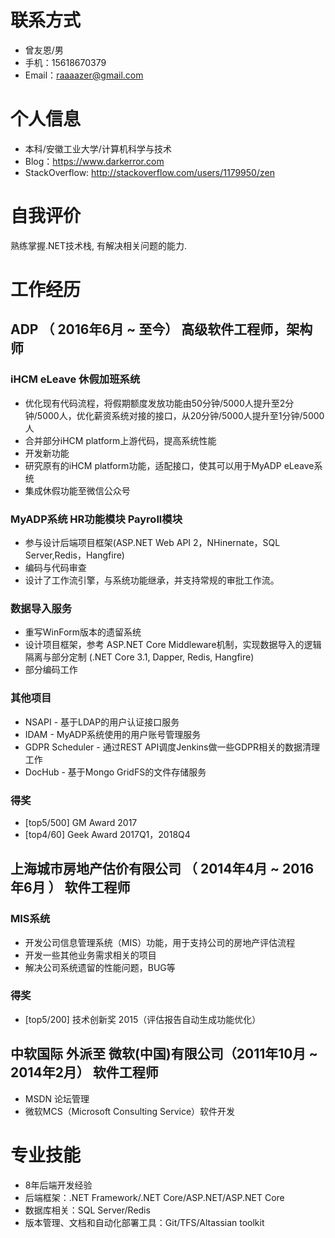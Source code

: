 
# 联系方式

- 曾友恩/男
- 手机：15618670379
- Email：raaaazer@gmail.com

# 个人信息

- 本科/安徽工业大学/计算机科学与技术
- Blog：https://www.darkerror.com
- StackOverflow: http://stackoverflow.com/users/1179950/zen

# 自我评价

熟练掌握.NET技术栈, 有解决相关问题的能力.

# 工作经历

## ADP （ 2016年6月 ~ 至今） 高级软件工程师，架构师

### iHCM eLeave 休假加班系统

- 优化现有代码流程，将假期额度发放功能由50分钟/5000人提升至2分钟/5000人，优化薪资系统对接的接口，从20分钟/5000人提升至1分钟/5000人
- 合并部分iHCM platform上游代码，提高系统性能
- 开发新功能
- 研究原有的iHCM platform功能，适配接口，使其可以用于MyADP eLeave系统
- 集成休假功能至微信公众号

### MyADP系统 HR功能模块 Payroll模块

- 参与设计后端项目框架(ASP.NET Web API 2，NHinernate，SQL Server,Redis，Hangfire)
- 编码与代码审查
- 设计了工作流引擎，与系统功能继承，并支持常规的审批工作流。

### 数据导入服务

- 重写WinForm版本的遗留系统
- 设计项目框架，参考 ASP.NET Core Middleware机制，实现数据导入的逻辑隔离与部分定制 (.NET Core 3.1, Dapper, Redis, Hangfire)
- 部分编码工作

### 其他项目

- NSAPI - 基于LDAP的用户认证接口服务
- IDAM - MyADP系统使用的用户账号管理服务
- GDPR Scheduler - 通过REST API调度Jenkins做一些GDPR相关的数据清理工作
- DocHub - 基于Mongo GridFS的文件存储服务

### 得奖

- [top5/500] GM Award 2017
- [top4/60]  Geek Award 2017Q1，2018Q4
  
## 上海城市房地产估价有限公司 （ 2014年4月 ~ 2016年6月 ）  软件工程师

### MIS系统

- 开发公司信息管理系统（MIS）功能，用于支持公司的房地产评估流程
- 开发一些其他业务需求相关的项目
- 解决公司系统遗留的性能问题，BUG等

### 得奖

- [top5/200] 技术创新奖 2015（评估报告自动生成功能优化）

## 中软国际 外派至 微软(中国)有限公司（2011年10月  ~ 2014年2月） 软件工程师

- MSDN 论坛管理
- 微软MCS（Microsoft Consulting Service）软件开发

# 专业技能

- 8年后端开发经验
- 后端框架：.NET Framework/.NET Core/ASP.NET/ASP.NET Core
- 数据库相关：SQL Server/Redis
- 版本管理、文档和自动化部署工具：Git/TFS/Altassian toolkit
